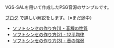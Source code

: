 VGS-SALを用いて作成したPSG音源のサンプルです。

[ブログ](http://suzukiplan.blogspot.jp/search/label/VGS-SAL) で詳しい解説をします。（※まだ途中）

- [ソフトシンセの作り方(1) - 音程の性質](http://suzukiplan.blogspot.jp/2015/08/1.html)
- [ソフトシンセの作り方(2) - 12平均律](http://suzukiplan.blogspot.jp/2015/08/2-12.html)
- [ソフトシンセの作り方(3) - 音の強弱](http://suzukiplan.blogspot.jp/2015/08/3.html)

